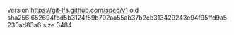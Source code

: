 version https://git-lfs.github.com/spec/v1
oid sha256:652694fbd5b3124f59b702aa55ab37b2cb313429243e94f95ffd9a5230ad83a6
size 3484
